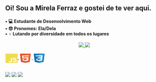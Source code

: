 ##  Oi! Sou a Mirela Ferraz e gostei de te ver aqui.
<h4>
  • 💻 Estudante de Desenvolvimento Web <br>
  • 😎 Pronomes: Ela/Dela <br>
  • ♀️ Lutando por diversidade em todos os lugares
</h4>
 

<div align="center">
  <a href="https://github.com/MirelaFerraz">
  <img height="180em" src="https://github-readme-stats.vercel.app/api?username=MirelaFerraz&show_icons=true&theme=dracula&include_all_commits=true&count_private=true"/>
  <img height="180em" src="https://github-readme-stats.vercel.app/api/top-langs/?username=MirelaFerraz&layout=compact&langs_count=7&theme=dracula"/>
</div>
<div style="display: inline_block"><br>
  <img align="center" alt="Mirela-Js" height="30" width="40" src="https://raw.githubusercontent.com/devicons/devicon/master/icons/javascript/javascript-plain.svg">
  <img align="center" alt="Mirela-HTML" height="30" width="40" src="https://raw.githubusercontent.com/devicons/devicon/master/icons/html5/html5-original.svg">
  <img align="center" alt="Mirela-CSS" height="30" width="40" src="https://raw.githubusercontent.com/devicons/devicon/master/icons/css3/css3-original.svg">

</div>
  
  ##
 
<div> 
  <a href="https://instagram.com/mirela_ferraz_" target="_blank"><img src="https://img.shields.io/badge/-Instagram-%23E4405F?style=for-the-badge&logo=instagram&logoColor=white" target="_blank"></a>
  <a href = "mailto:mirelaferraz2010@gmail.com"><img src="https://img.shields.io/badge/-Gmail-%23333?style=for-the-badge&logo=gmail&logoColor=white" target="_blank"></a>
  <a href="https://www.linkedin.com/in/mirela-ferraz-5b4349229" target="_blank"><img src="https://img.shields.io/badge/-LinkedIn-%230077B5?style=for-the-badge&logo=linkedin&logoColor=white" target="_blank"></a> 
 
 
</div>
